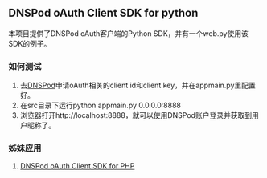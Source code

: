 ## DNSPod oAuth Client SDK for python

本项目提供了DNSPod oAuth客户端的Python SDK，并有一个web.py使用该SDK的例子。

### 如何测试

1. 去[DNSPod](https://dnspod.cn)申请oAuth相关的client id和client key，并在appmain.py里配置好。
1. 在src目录下运行python appmain.py 0.0.0.0:8888
1. 浏览器打开http://localhost:8888，就可以使用DNSPod账户登录并获取到用户昵称了。

### 姊妹应用

1. [DNSPod oAuth Client SDK for PHP](https://github.com/yizero/dnspod-oauth-client)
